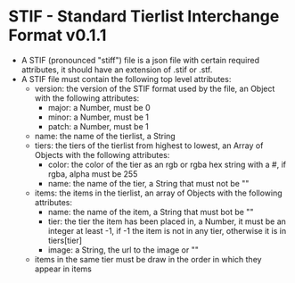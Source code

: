 # STIF - Standard Tierlist Interchange Format v0.1.1

 - A STIF (pronounced "stiff") file is a json file with certain required attributes, it should have an extension of .stif or .stf.
 - A STIF file must contain the following top level attributes:
    - version: the version of the STIF format used by the file, an Object with the following attributes:
        - major: a Number, must be 0
        - minor: a Number, must be 1
        - patch: a Number, must be 1
    - name: the name of the tierlist, a String
    - tiers: the tiers of the tierlist from highest to lowest, an Array of Objects with the following attributes:
        - color: the color of the tier as an rgb or rgba hex string with a #, if rgba, alpha must be 255
        - name: the name of the tier, a String that must not be ""
    - items: the items in the tierlist, an array of Objects with the following attributes:
        - name: the name of the item, a String that must bot be ""
        - tier: the tier the item has been placed in, a Number, it must be an integer at least -1, if -1 the item is not in any tier, otherwise it is in  tiers[tier]
        - image: a String, the url to the image or ""
    - items in the same tier must be draw in the order in which they appear in items

